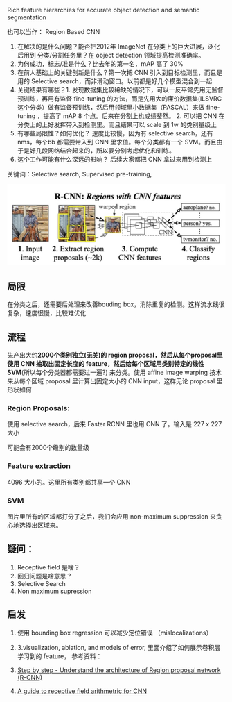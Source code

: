 Rich feature hierarchies for accurate object detection and semantic segmentation

也可以当作： Region Based CNN

1. 在解决的是什么问题？能否把2012年 ImageNet 在分类上的巨大进展，泛化后用到 分类/分割任务里？在 object detection 领域提高检测准确率。
2. 为何成功，标志/准是什么？比去年的第一名，mAP 高了 30%
3. 在前人基础上的关键创新是什么？第一次把 CNN 引入到目标检测里，而且是用的 Selective search，而非滑动窗口。以前都是好几个模型混合到一起
4. 关键结果有哪些？1. 发现数据集比较稀缺的情况下，可以一反平常先用无监督预训练，再用有监督 fine-tuning 的方法，而是先用大的廉价数据集(ILSVRC 这个分类）做有监督预训练，然后用领域里小数据集（PASCAL）来做 fine-tuning ，提高了 mAP 8 个点。后来在分割上也成绩斐然。 2. 可以把 CNN 在分类上的上好发挥带入到检测里。而且结果可以 scale 到 1w 的类别量级上
5. 有哪些局限性？如何优化？ 速度比较慢，因为有 selective search，还有 nms，每个bb 都需要带入到 CNN 里求值。每个分类都有一个 SVM。而且由于是好几段网络结合起来的，所以要分别考虑优化和训练。
6. 这个工作可能有什么深远的影响？ 后续大家都把 CNN 拿过来用到检测上

关键词：Selective search, Supervised pre-training, 

![](../imgs/R-CNN-regions-with-features.png)

## 局限
在分类之后，还需要后处理来改善bouding box，消除重复的检测。这样流水线很复杂，速度很慢，比较难优化
## 流程
先产出大约**2000个类别独立(无关)**的 region proposal，然后从每个proposal里使用 CNN 抽取出固定长度的 feature，然后给每个区域用**类别特定的线性 SVM**(所以每个分类器都需要过一遍?) 来分类。使用 affine image warping 技术来从每个区域 proposal 里计算出固定大小的 CNN input，这样无论 proposal 里形状如何

### Region Proposals:
使用 selective search，后来 Faster RCNN 里也用 CNN  了。输入是 227 x 227 大小

可能会有2000个级别的数量级
### Feature extraction
4096 大小的。这里所有类别都共享一个 CNN

### SVM 
图片里所有的区域都打分了之后，我们会应用 non-maximum suppression 来贪心地选择出区域来。

## 疑问：
1. Receptive field 是啥？
2. 回归问题是啥意思？
3. Selective Search
4. Non maximum supression

## 启发
1. 使用 bounding box regression 可以减少定位错误 （mislocalizations）
2. 3.visualization, ablation, and models of error, 里面介绍了如何展示卷积层学习到的 feature，
参考资料：

1. [Step by step - Understand the architecture of Region proposal network (R-CNN)](https://pallawi-ds.medium.com/step-by-step-understand-the-architecture-of-region-proposal-network-r-cnn-695a14a060a7)
2. [A guide to receptive field arithmetric for CNN](https://blog.mlreview.com/a-guide-to-receptive-field-arithmetic-for-convolutional-neural-networks-e0f514068807)
